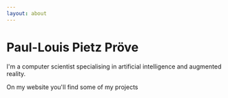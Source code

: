 ```yaml
---
layout: about
---
```


# Paul-Louis Pietz Pröve

I'm a computer scientist specialising in artificial intelligence and augmented reality.

On my website you'll find some of my projects

